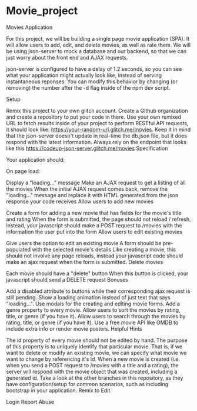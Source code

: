 # Movie_project

Movies Application

For this project, we will be building a single page movie application (SPA). It will allow users to add, edit, and delete movies, as well as rate them. We will be using json-server to mock a database and our backend, so that we can just worry about the front end and AJAX requests.

json-server is configured to have a delay of 1.2 seconds, so you can see what your application might actually look like, instead of serving instantaneous reponses. You can modify this behavior by changing (or removing) the number after the -d flag inside of the npm dev script.

Setup

Remix this project to your own glitch account.
Create a Github organization and create a repository to put your code in there.
Use your own remixed URL to fetch results inside of your project to perform RESTful API requests, it should look like: https://your-random-url.glitch.me/movies.
Keep it in mind that the json-server doesn't update in real-time the db.json file, but it does respond with the latest information. Always rely on the endpoint that looks like this https://codeup-json-server.glitch.me/movies
Specification

Your application should:

On page load:

Display a "loading..." message
Make an AJAX request to get a listing of all the movies
When the initial AJAX request comes back, remove the "loading..." message and replace it with HTML generated from the json response your code receives
Allow users to add new movies

Create a form for adding a new movie that has fields for the movie's title and rating
When the form is submitted, the page should not reload / refresh, instead, your javascript should make a POST request to /movies with the information the user put into the form
Allow users to edit existing movies

Give users the option to edit an existing movie
A form should be pre-populated with the selected movie's details
Like creating a movie, this should not involve any page reloads, instead your javascript code should make an ajax request when the form is submitted.
Delete movies

Each movie should have a "delete" button
When this button is clicked, your javascript should send a DELETE request
Bonuses

Add a disabled attribute to buttons while their corresponding ajax request is still pending.
Show a loading animation instead of just text that says "loading...".
Use modals for the creating and editing movie forms.
Add a genre property to every movie.
Allow users to sort the movies by rating, title, or genre (if you have it).
Allow users to search through the movies by rating, title, or genre (if you have it).
Use a free movie API like OMDB to include extra info or render movie posters.
Helpful Hints

The id property of every movie should not be edited by hand. The purpose of this property is to uniquely identify that particular movie. That is, if we want to delete or modify an existing movie, we can specify what movie we want to change by referencing it's id. When a new movie is created (i.e. when you send a POST request to /movies with a title and a rating), the server will respond with the movie object that was created, including a generated id.
Take a look at the other branches in this repository, as they have configuration/setup for common scenarios, such as including bootstrap in your application.
Remix to Edit 

Login
Report Abuse
